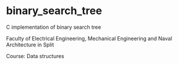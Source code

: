 # binary_search_tree
C implementation of binary search tree

Faculty of Electrical Engineering, Mechanical Engineering and Naval Architecture in Split

Course: Data structures
